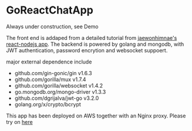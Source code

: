 # GoReactChatApp

Always under construction, see Demo

The front end is addaped from a detailed tutorial from [jaewonhimnae's react-nodejs app](https://github.com/jaewonhimnae/boilerplate-mern-stack). The backend is powered by golang and mongodb, with JWT authentication, password encrytion and websocket suppoert.

major external dependence include
 * github.com/gin-gonic/gin v1.6.3
 *	github.com/gorilla/mux v1.7.4
 *	github.com/gorilla/websocket v1.4.2
  * go.mongodb.org/mongo-driver v1.3.3
  * github.com/dgrijalva/jwt-go v3.2.0
  * golang.org/x/crypto/bcrypt
  
  This app has been deployed on AWS together with an Nginx proxy. Please try on [here](http://ec2-18-216-133-161.us-east-2.compute.amazonaws.com/)
